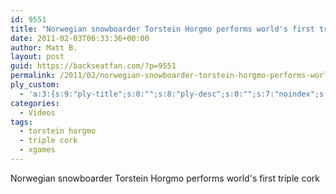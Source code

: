```yaml
---
id: 9551
title: "Norwegian snowboarder Torstein Horgmo performs world's first triple cork"
date: 2011-02-03T06:33:36+00:00
author: Matt B.
layout: post
guid: https://backseatfan.com/?p=9551
permalink: /2011/02/norwegian-snowboarder-torstein-horgmo-performs-worlds-first-triple-cork/
ply_custom:
  - 'a:3:{s:9:"ply-title";s:0:"";s:8:"ply-desc";s:0:"";s:7:"noindex";s:0:"";}'
categories:
  - Videos
tags:
  - torstein horgmo
  - triple cork
  - xgames
---
```


<div class="entry">
  <p>
    Norwegian snowboarder Torstein Horgmo performs world's first triple cork<br />
  </p>
</div>
